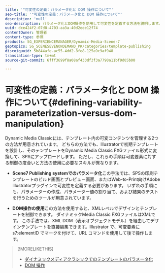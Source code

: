```yaml
---
title: '"可変性の定義：パラメータ化と DOM 操作について"'
seo-title: '"可変性の定義：パラメータ化と DOM 操作について"'
description: 'null'
seo-description: パラメータ化とDOM操作を使用して可変性を定義する方法を説明します。
uuid: dce424f2-07d8-4703-aa3a-40d2eee12f74
contentOwner: 管理者
content-type: 参照
products: SG_EXPERIENCEMANAGER/Dynamic-Media-Scene-7
geptopics: SG_SCENESEVENONDEMAND_PK/categories/template-publishing
discoiquuid: 5b844afe-ac55-4dd2-8fe8-125a9c9af948
translation-type: tm+mt
source-git-commit: 6fff3699f8a08af433df3f3a7790a11bf9d05b00

---
```



# 可変性の定義：パラメータ化と DOM 操作について{#defining-variability-parameterization-versus-dom-manipulation}

Dynamic Media Classicには、テンプレート内の可変コンテンツを管理する2つの方法が用意されています。 どちらの方法でも、Illustratorで初期テンプレートを設計し、そのテンプレートをDynamic Media Classic FXGファイル形式に変換して、SPSにアップロードします。 ただし、これらの手順は可変要素に対する制御の度合いと方法の使用に必要なスキルが異なります。

* **Scene7 Publishing systemでのパラメータ化**&#x200B;この手法では、SPSの印刷テンプレートのビルド画面とプレビュー画面、またはWeb-to-Print向けAdobe Illustratorプラグインで可変性を定義する必要があります。 いずれの手順にも、パラメーターの作成、パラメーター値の割り当て、および結果のテストを行うためのツールが用意されています。

* **DOM操作の使用**&#x200B;この方法を使用すると、XMLレベルでデザインとテンプレートを制御できます。 ダイナミックMedia Classic FXGファイルはXMLです。 この手法では、XML DOM（表示オブジェクトモデル）を経由してデザインテンプレートを直接編集できます。Illustrator で、可変要素に s7:elementID でマークを付けて、URL コマンドを使用して後で操作します。

>[!MORELIKETHIS]
>
>* [ダイナミックメディアクラシックでのテンプレートのパラメータ化](parameterizing-template-scene7.md#parameterizing_a_template_in_scene7)
>* [DOM 操作](dom-manipulation.md#dom_manipulation)


